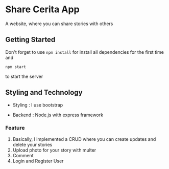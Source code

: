 # Share Cerita App

A website, where you can share stories with others

## Getting Started

Don't forget to use ``` npm install ``` for install all dependencies for the first time and

```
npm start
```
to start the server

## Styling and Technology 

* Styling :
I use bootstrap

* Backend :
Node.js with express framework

### Feature

1. Basically, I implemented a CRUD where you can create updates and delete your stories
2. Upload photo for your story with multer 
3. Comment
4. Login and Register User
